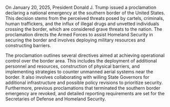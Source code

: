 On January 20, 2025, President Donald J. Trump issued a proclamation declaring a national emergency at the southern border of the United States. This decision stems from the perceived threats posed by cartels, criminals, human traffickers, and the influx of illegal drugs and unvetted individuals crossing the border, which are considered grave threats to the nation. The proclamation directs the Armed Forces to assist Homeland Security in securing the border and involves deploying military resources and constructing barriers. 

The proclamation outlines several directives aimed at achieving operational control over the border area. This includes the deployment of additional personnel and resources, construction of physical barriers, and implementing strategies to counter unmanned aerial systems near the border. It also involves collaborating with willing State Governors for additional infrastructure and possible policy revisions to prioritize security. Furthermore, previous proclamations that terminated the southern border emergency are revoked, and detailed reporting requirements are set for the Secretaries of Defense and Homeland Security.
